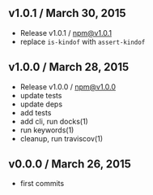 

## v1.0.1 / March 30, 2015
- Release v1.0.1 / npm@v1.0.1
- replace `is-kindof` with `assert-kindof`

## v1.0.0 / March 28, 2015
- Release v1.0.0 / npm@v1.0.0
- update tests
- update deps
- add tests
- add cli, run docks(1)
- run keywords(1)
- cleanup, run traviscov(1)

## v0.0.0 / March 26, 2015
- first commits